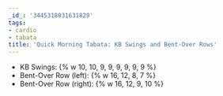 ```yaml
---
_id_: '3445318031631829'
tags:
- cardio
- tabata
title: 'Quick Morning Tabata: KB Swings and Bent-Over Rows'
---
```


- KB Swings: {% w 10, 10, 9, 9, 9, 9, 9, 9 %}
- Bent-Over Row (left): {% w 16, 12, 8, 7 %}
- Bent-Over Row (right): {% w 16, 12, 9, 10 %}
